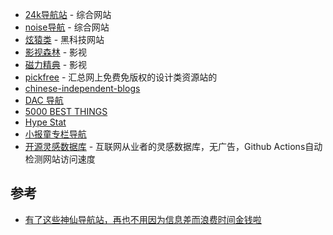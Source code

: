 - [24k导航站](https://www.24kdh.com/) - 综合网站
- [noise导航](https://www.noisedh.cn/) - 综合网站
- [炫猿类](https://xydh.fun/) - 黑科技网站
- [影视森林](https://549.tv/) - 影视
- [磁力精典](https://zxmee.com/) - 影视
- [pickfree](https://www.pickfree.cn/)  - 汇总网上免费免版权的设计类资源站的
- [chinese-independent-blogs](https://github.com/timqian/chinese-independent-blogs)
- [DAC 导航](https://nwuzmed.ga/)
- [5000 BEST THINGS](http://5000best.com/)
- [Hype Stat](https://hypestat.com/)
- [小报童专栏导航](https://xiaobot.netlify.app/)
- [开源灵感数据库](https://github.com/zhaoolee/ins) - 互联网从业者的灵感数据库，无广告，Github Actions自动检测网站访问速度

## 参考

- [有了这些神仙导航站，再也不用因为信息差而浪费时间金钱啦](https://hexo.19910927.xyz/article/78a04c31-db50-4546-9a10-da417d6fba85#eb5fdf5e8ade4500acdae7e62b5f3b3d)
